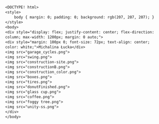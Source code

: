     <DOCTYPE! html>
    <style>
        body { margin: 0; padding: 0; background: rgb(207, 207, 207); }
    </style>
    <body>
    <div style="display: flex; justify-content: center; flex-direction: column; max-width: 1200px; margin: 0 auto;">
    <div style="margin: 100px 0; font-size: 72px; text-align: center; color: white;">Michalina Łucka</div>
    <img src="garage_cycles.png">
    <img src="swing.png">    
    <img src="construction-site.png">
    <img src="constructionB.png">    
    <img src="construction_color.png">
    <img src="boxes.png">
    <img src="tires.png">
    <img src="donutFinished.png">
    <img src="glass cup.png">
    <img src="coffee.png">    
    <img src="foggy tree.png">
    <img src="unity-ss.png">
    </div>
    </body>
</html>
